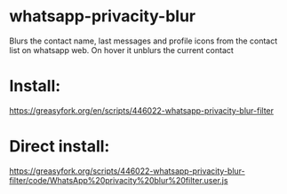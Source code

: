 # whatsapp-privacity-blur
Blurs the contact name, last messages and profile icons from the contact list on whatsapp web. On hover it unblurs the current contact

# Install:
https://greasyfork.org/en/scripts/446022-whatsapp-privacity-blur-filter

# Direct install:
https://greasyfork.org/scripts/446022-whatsapp-privacity-blur-filter/code/WhatsApp%20privacity%20blur%20filter.user.js
